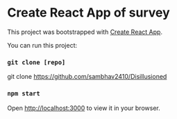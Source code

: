 # Create React App of survey

This project was bootstrapped with [Create React App](https://github.com/facebook/create-react-app).

You can run this project:

### `git clone [repo]`

git clone https://github.com/sambhav2410/Disillusioned

### `npm start`

Open [http://localhost:3000](http://localhost:3000) to view it in your browser.
